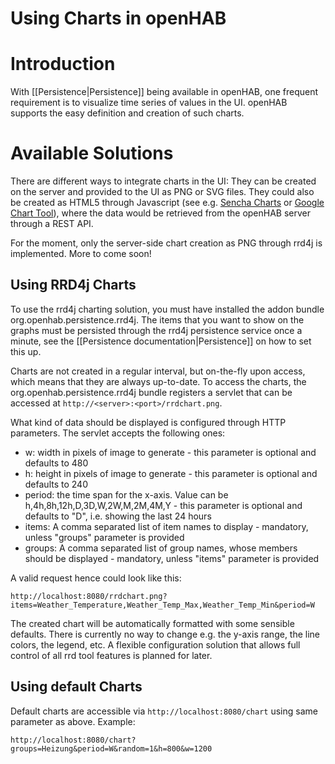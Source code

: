 # Using Charts in openHAB

# Introduction

With [[Persistence|Persistence]] being available in openHAB, one frequent requirement is to visualize time series of values in the UI. openHAB supports the easy definition and creation of such charts.

# Available Solutions

There are different ways to integrate charts in the UI: They can be created on the server and provided to the UI as PNG or SVG files. They could also be created as HTML5 through Javascript (see e.g. [Sencha Charts](http://www.sencha.com/products/touch/charts) or [Google Chart Tool](https://developers.google.com/chart/)), where the data would be retrieved from the openHAB server through a REST API.

For the moment, only the server-side chart creation as PNG through rrd4j is implemented. More to come soon! 

## Using RRD4j Charts

To use the rrd4j charting solution, you must have installed the addon bundle org.openhab.persistence.rrd4j.
The items that you want to show on the graphs must be persisted through the rrd4j persistence service once a minute, see the [[Persistence documentation|Persistence]] on how to set this up.

Charts are not created in a regular interval, but on-the-fly upon access, which means that they are always up-to-date. To access the charts, the org.openhab.persistence.rrd4j bundle registers a servlet that can be accessed at `http://<server>:<port>/rrdchart.png`.

What kind of data should be displayed is configured through HTTP parameters. The servlet accepts the following ones:
- w: width in pixels of image to generate - this parameter is optional and defaults to 480
- h: height in pixels of image to generate - this parameter is optional and defaults to 240
- period: the time span for the x-axis. Value can be h,4h,8h,12h,D,3D,W,2W,M,2M,4M,Y - this parameter is optional and defaults to "D", i.e. showing the last 24 hours
- items: A comma separated list of item names to display - mandatory, unless "groups" parameter is provided
- groups: A comma separated list of group names, whose members should be displayed - mandatory, unless "items" parameter is provided

A valid request hence could look like this:

    http://localhost:8080/rrdchart.png?items=Weather_Temperature,Weather_Temp_Max,Weather_Temp_Min&period=W

The created chart will be automatically formatted with some sensible defaults. There is currently no way to change e.g. the y-axis range, the line colors, the legend, etc. A flexible configuration solution that allows full control of all rrd tool features is planned for later.

## Using default Charts

Default charts are accessible via ```http://localhost:8080/chart``` using same parameter as above. Example:

    http://localhost:8080/chart?groups=Heizung&period=W&random=1&h=800&w=1200